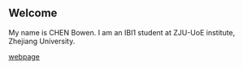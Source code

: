 ## Welcome 

My name is CHEN Bowen. 
I am an IBI1 student at ZJU-UoE institute, Zhejiang University.

[webpage](https://c.zju.edu.cn/) 
